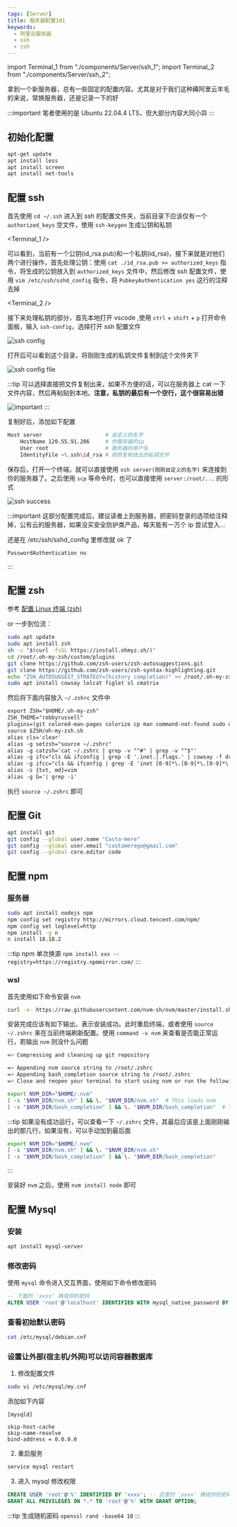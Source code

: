 ```yaml
---
tags: [Server]
title: 服务器配置101
keywords:
  - 阿里云服务器
  - ssh
  - zsh
---
```


import Terminal_1 from "./components/Server/ssh_1";
import Terminal_2 from "./components/Server/ssh_2";

拿到一个新服务器，总有一些固定的配置内容。尤其是对于我们这种薅阿里云羊毛的来说，常换服务器，还是记录一下的好

:::important
笔者使用的是 Ubuntu 22.04.4 LTS，但大部分内容大同小异
:::

## 初始化配置

```bash
apt-get update
apt install less
apt install screen
apt install net-tools
```

## 配置 ssh

首先使用 `cd ~/.ssh` 进入到 ssh 的配置文件夹，当前目录下应该仅有一个 `authorized_keys` 空文件，使用 `ssh-keygen` 生成公钥和私钥

<Terminal_1 />

可以看到，当前有一个公钥(id_rsa.pub)和一个私钥(id_rsa)，接下来就是对他们两个进行操作，首先处理公钥：使用 `cat ./id_rsa.pub >> authorized_keys` 指令，将生成的公钥放入到 `authorized_keys` 文件中，然后修改 ssh 配置文件，使用 `vim /etc/ssh/sshd_config` 指令，将 `PubkeyAuthentication yes` 这行的注释去掉

<Terminal_2 />

接下来处理私钥的部分，首先本地打开 vscode ,使用 `ctrl` + `shift` + `p` 打开命令面板，输入 `ssh-config`，选择打开 ssh 配置文件

![ssh config](./image/Server/sshConfig.png)

打开后可以看到这个目录，将刚刚生成的私钥文件复制到这个文件夹下

![ssh config file](./image/Server/sshConfig2.png)

:::tip
可以选择直接把文件复制出来，如果不方便的话，可以在服务器上 cat 一下文件内容，然后再粘贴到本地。**注意，私钥的最后有一个空行，这个很容易出错**

![important](./image/Server/sshConfig3.png)
:::

复制好后，添加如下配置

```bash showLineNumbers title=".ssh\config"
Host server                    # 自定义的名字
    HostName 120.55.91.206     # 你服务器的ip
    User root                  # 服务器的用户名
    IdentityFile ~\.ssh\id_rsa # 刚刚复制进去的私钥文件
```

保存后，打开一个终端，就可以直接使用 `ssh server(刚刚自定义的名字)` 来连接到你的服务器了。之后使用 `scp` 等命令时，也可以直接使用 `server:/root/...` 的形式

![ssh success](./image/Server/sshSuccess.png)

:::important
这部分配置完成后，建议读者上到服务器，把密码登录的选项给注释掉，公有云的服务器，如果没买安全防护类产品，每天能有一万个 ip 尝试登入...

还是在 /etc/ssh/sshd_config 里修改就 ok 了

```bash
PasswordAuthentication no
```

:::

## 配置 zsh

参考 [配置 Linux 终端 (zsh)]

or 一步到位流：

```bash
sudo apt update
sudo apt install zsh
sh -c "$(curl -fsSL https://install.ohmyz.sh/)"
cd /root/.oh-my-zsh/custom/plugins
git clone https://github.com/zsh-users/zsh-autosuggestions.git
git clone https://github.com/zsh-users/zsh-syntax-highlighting.git
echo "ZSH_AUTOSUGGEST_STRATEGY=(history completion)" >> /root/.oh-my-zsh/custom/my_patch.zsh
sudo apt install cowsay lolcat figlet sl cmatrix
```

然后将下面内容放入 `~/.zshrc` 文件中

```txt title="~/.zshrc" showLineNumbers
export ZSH="$HOME/.oh-my-zsh"
ZSH_THEME="robbyrussell"
plugins=(git colored-man-pages colorize cp man command-not-found sudo ubuntu archlinux zsh-navigation-tools z extract history-substring-search python zsh-autosuggestions zsh-syntax-highlighting)
source $ZSH/oh-my-zsh.sh
alias cls='clear'
alias -g setzsh="source ~/.zshrc"
alias -g catzsh='cat ~/.zshrc | grep -v "^#" | grep -v "^$"'
alias -g ifc="cls && ifconfig | grep -E '.inet.|.flags.' | cowsay -f dragon -W 100 -n | lolcat"
alias -g ifcc="cls && ifconfig | grep -E 'inet [0-9]*\.[0-9]*\.[0-9]*\.[0-9]*' -o  | grep -v '127.0.0.1' | cowthink -d -W 20 | lolcat"
alias -s {txt, md}=vim
alias -g G='| grep -i'
```

执行 `source ~/.zshrc` 即可

## 配置 Git

```bash
apt install git
git config --global user.name "Casta-mere"
git config --global user.email "castamerego@gmail.com"
git config --global core.editor code
```

## 配置 npm

### 服务器

```bash
sudo apt install nodejs npm
npm config set registry http://mirrors.cloud.tencent.com/npm/
npm config set loglevel=http
npm install -g n
n install 18.18.2
```

:::tip
npm 单次换源 `npm install xxx --registry=https://registry.npmmirror.com/`
:::

### wsl

首先使用如下命令安装 `nvm`

```bash
curl -o- https://raw.githubusercontent.com/nvm-sh/nvm/master/install.sh | bash
```

安装完成应该有如下输出，表示安装成功。此时重启终端，或者使用 `source ~/.zshrc` 来在当前终端刷新配置。使用 `command -v nvm` 来查看是否能正常运行，若输出 `nvm` 则没什么问题

```bash
=> Compressing and cleaning up git repository

=> Appending nvm source string to /root/.zshrc
=> Appending bash_completion source string to /root/.zshrc
=> Close and reopen your terminal to start using nvm or run the following to use it now:

export NVM_DIR="$HOME/.nvm"
[ -s "$NVM_DIR/nvm.sh" ] && \. "$NVM_DIR/nvm.sh"  # This loads nvm
[ -s "$NVM_DIR/bash_completion" ] && \. "$NVM_DIR/bash_completion"  # This loads nvm bash_completion
```

:::tip
如果没有成功运行，可以查看一下 `~/.zshrc` 文件，其最后应该是上面刚刚输出的那几行，如果没有，可以手动加到最后面

```bash
export NVM_DIR="$HOME/.nvm"
[ -s "$NVM_DIR/nvm.sh" ] && \. "$NVM_DIR/nvm.sh"
[ -s "$NVM_DIR/bash_completion" ] && \. "$NVM_DIR/bash_completion"
```

:::

安装好 `nvm` 之后，使用 `nvm install node` 即可

## 配置 Mysql

### 安装

```bash
apt install mysql-server
```

### 修改密码

使用 `mysql` 命令进入交互界面，使用如下命令修改密码

```sql
-- 下面的 'xxxx' 换成你的密码
ALTER USER 'root'@'localhost' IDENTIFIED WITH mysql_native_password BY 'xxxx';
```

### 查看初始默认密码

```bash
cat /etc/mysql/debian.cnf
```

### 设置让外部(宿主机/外网)可以访问容器数据库

1. 修改配置文件

```bash
sudo vi /etc/mysql/my.cnf
```

添加如下内容

```
[mysqld]

skip-host-cache
skip-name-resolve
bind-address = 0.0.0.0
```

2. 重启服务

```bash
service mysql restart
```

3. 进入 mysql 修改权限

```sql
CREATE USER 'root'@'%' IDENTIFIED BY 'xxxx'; -- 这里的 'xxxx' 换成你的密码
GRANT ALL PRIVILEGES ON *.* TO 'root'@'%' WITH GRANT OPTION;
```

:::tip
生成随机密码 `openssl rand -base64 10`
:::

[配置 Linux 终端 (zsh)]: /blog/LinuxTerminal
